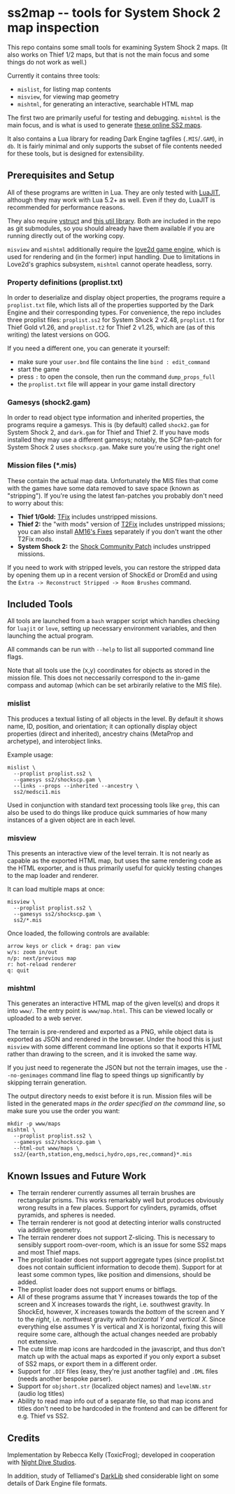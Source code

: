 # ss2map -- tools for System Shock 2 map inspection

This repo contains some small tools for examining System Shock 2 maps. (It also
works on Thief 1/2 maps, but that is not the main focus and some things do not
work as well.)

Currently it contains three tools:

- `mislist`, for listing map contents
- `misview`, for viewing map geometry
- `mishtml`, for generating an interactive, searchable HTML map

The first two are primarily useful for testing and debugging. `mishtml` is the
main focus, and is what is used to generate [these online SS2 maps](https://funkyhorror.ancilla.ca/toxicfrog/maps/ss2).

It also contains a Lua library for reading Dark Engine tagfiles (`.MIS`/`.GAM`),
in `db`. It is fairly minimal and only supports the subset of file contents needed
for these tools, but is designed for extensibility.

## Prerequisites and Setup

All of these programs are written in Lua. They are only tested with [LuaJIT](https://luajit.org/),
although they may work with Lua 5.2+ as well. Even if they do, LuaJIT is recommended
for performance reasons.

They also require [vstruct](https://github.com/toxicfrog/vstruct/) and
[this util library](https://github.com/toxicfrog/luautil/). Both are included in
the repo as git submodules, so you should already have them available if you are
running directly out of the working copy.

`misview` and `mishtml` additionally require the [love2d game engine](https://love2d.org/),
which is used for rendering and (in the former) input handling. Due to limitations
in Love2d's graphics subsystem, `mishtml` cannot operate headless, sorry.

### Property definitions (proplist.txt)

In order to deserialize and display object properties, the programs require a
`proplist.txt` file, which lists all of the properties supported by the Dark
Engine and their corresponding types. For convenience, the repo includes three
proplist files: `proplist.ss2` for System Shock 2 v2.48, `proplist.t1` for Thief
Gold v1.26, and `proplist.t2` for Thief 2 v1.25, which are (as of this writing)
the latest versions on GOG.

If you need a different one, you can generate it yourself:

- make sure your `user.bnd` file contains the line `bind : edit_command`
- start the game
- press `:` to open the console, then run the command `dump_props_full`
- the `proplist.txt` file will appear in your game install directory

### Gamesys (shock2.gam)

In order to read object type information and inherited properties, the programs
require a gamesys. This is (by default) called `shock2.gam` for System Shock 2,
and `dark.gam` for Thief and Thief 2. If you have mods installed they may use a
different gamesys; notably, the SCP fan-patch for System Shock 2 uses `shockscp.gam`.
Make sure you're using the right one!

### Mission files (*.mis)

These contain the actual map data. Unfortunately the MIS files that come with the
games have some data removed to save space (known as "stripping"). If you're using
the latest fan-patches you probably don't need to worry about this:

- **Thief 1/Gold:** [TFix](https://www.ttlg.com/forums/showthread.php?t=134733) includes unstripped missions.
- **Thief 2:** the "with mods" version of [T2Fix](https://www.ttlg.com/forums/showthread.php?t=149669) includes unstripped missions; you can also install [AM16's Fixes](https://www.ttlg.com/forums/showthread.php?t=141121) separately if you don't want the other T2Fix mods.
- **System Shock 2:** the [Shock Community Patch](https://www.systemshock.org/index.php?topic=7116.0) includes unstripped missions.

If you need to work with stripped levels, you can restore the stripped data by
opening them up in a recent version of ShockEd or DromEd and using the
`Extra -> Reconstruct Stripped -> Room Brushes` command.

## Included Tools

All tools are launched from a `bash` wrapper script which handles checking for
`luajit` or `love`, setting up necessary environment variables, and then launching
the actual program.

All commands can be run with `--help` to list all supported command line flags.

Note that all tools use the (x,y) coordinates for objects as stored in the mission
file. This does not neccessarily correspond to the in-game compass and automap
(which can be set arbirarily relative to the MIS file).

### mislist

This produces a textual listing of all objects in the level. By default it shows
name, ID, position, and orientation; it can optionally display object properties
(direct and inherited), ancestry chains (MetaProp and archetype), and interobject
links.

Example usage:

    mislist \
      --proplist proplist.ss2 \
      --gamesys ss2/shockscp.gam \
      --links --props --inherited --ancestry \
      ss2/medsci1.mis

Used in conjunction with standard text processing tools like `grep`, this can also
be used to do things like produce quick summaries of how many instances of a given
object are in each level.

### misview

This presents an interactive view of the level terrain. It is not nearly as capable
as the exported HTML map, but uses the same rendering code as the HTML exporter,
and is thus primarily useful for quickly testing changes to the map loader and
renderer.

It can load multiple maps at once:

    misview \
      --proplist proplist.ss2 \
      --gamesys ss2/shockscp.gam \
      ss2/*.mis

Once loaded, the following controls are available:

    arrow keys or click + drag: pan view
    w/s: zoom in/out
    n/p: next/previous map
    r: hot-reload renderer
    q: quit

### mishtml

This generates an interactive HTML map of the given level(s) and drops it into `www/`.
The entry point is `www/map.html`. This can be viewed locally or uploaded to a web
server.

The terrain is pre-rendered and exported as a PNG, while object data is exported
as JSON and rendered in the browser. Under the hood this is just `misview` with
some different command line options so that it exports HTML rather than drawing
to the screen, and it is invoked the same way.

If you just need to regenerate the JSON but not the terrain images, use the
`--no-genimages` command line flag to speed things up significantly by skipping
terrain generation.

The output directory needs to exist before it is run. Mission files will be listed
in the generated maps *in the order specified on the command line*, so make sure
you use the order you want:

    mkdir -p www/maps
    mishtml \
      --proplist proplist.ss2 \
      --gamesys ss2/shockscp.gam \
      --html-out www/maps \
      ss2/{earth,station,eng,medsci,hydro,ops,rec,command}*.mis

## Known Issues and Future Work

- The terrain renderer currently assumes all terrain brushes are rectangular prisms. This works remarkably well but produces obviously wrong results in a few places. Support for cylinders, pyramids, offset pyramids, and spheres is needed.
- The terrain renderer is not good at detecting interior walls constructed via additive geometry.
- The terrain renderer does not support Z-slicing. This is necessary to sensibly support room-over-room, which is an issue for some SS2 maps and most Thief maps.
- The proplist loader does not support aggregate types (since proplist.txt does not contain sufficient information to decode them). Support for at least some common types, like position and dimensions, should be added.
- The proplist loader does not support enums or bitflags.
- All of these programs assume that Y increases towards the top of the screen and X increases towards the right, i.e. southwest gravity. In ShockEd, however, X increases towards the *bottom* of the screen and Y to the *right*, i.e. northwest gravity *with horizontal Y and vertical X*. Since everything else assumes Y is vertical and X is horizontal, fixing this will require some care, although the actual changes needed are probably not extensive.
- The cute little map icons are hardcoded in the javascript, and thus don't match up with the actual maps as exported if you only export a subset of SS2 maps, or export them in a different order.
- Support for `.DIF` files (easy, they're just another tagfile) and `.DML` files (needs another bespoke parser).
- Support for `objshort.str` (localized object names) and `levelNN.str` (audio log titles)
- Ability to read map info out of a separate file, so that map icons and titles don't need to be hardcoded in the frontend and can be different for e.g. Thief vs SS2.

## Credits

Implementation by Rebecca Kelly (ToxicFrog); developed in cooperation with
[Night Dive Studios](https://www.nightdivestudios.com/).

In addition, study of Telliamed's [DarkLib](https://whoopdedo.org/projects.php?dark)
shed considerable light on some details of Dark Engine file formats.

